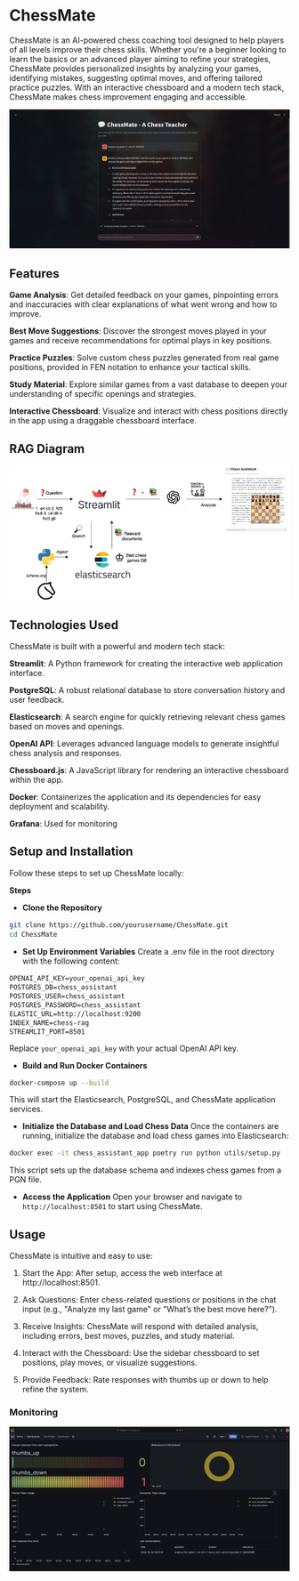 # ChessMate

ChessMate is an AI-powered chess coaching tool designed to help players of all levels improve their chess skills. Whether you're a beginner looking to learn the basics or an advanced player aiming to refine your strategies, ChessMate provides personalized insights by analyzing your games, identifying mistakes, suggesting optimal moves, and offering tailored practice puzzles. With an interactive chessboard and a modern tech stack, ChessMate makes chess improvement engaging and accessible.

<p align="center">
  <img src="img/app.png">
</p>

## Features

**Game Analysis**: Get detailed feedback on your games, pinpointing errors and inaccuracies with clear explanations of what went wrong and how to improve.

**Best Move Suggestions**: Discover the strongest moves played in your games and receive recommendations for optimal plays in key positions.

**Practice Puzzles**: Solve custom chess puzzles generated from real game positions, provided in FEN notation to enhance your tactical skills.

**Study Material**: Explore similar games from a vast database to deepen your understanding of specific openings and strategies.

**Interactive Chessboard**: Visualize and interact with chess positions directly in the app using a draggable chessboard interface.

## RAG Diagram

<p align="center">
  <img src="img/chess_assistant_app_diagram.png">
</p>

## Technologies Used

ChessMate is built with a powerful and modern tech stack:

**Streamlit**: A Python framework for creating the interactive web application interface.

**PostgreSQL**: A robust relational database to store conversation history and user feedback.

**Elasticsearch**: A search engine for quickly retrieving relevant chess games based on moves and openings.

**OpenAI API**: Leverages advanced language models to generate insightful chess analysis and responses.

**Chessboard.js**: A JavaScript library for rendering an interactive chessboard within the app.

**Docker**: Containerizes the application and its dependencies for easy deployment and scalability.

**Grafana**: Used for monitoring 

## Setup and Installation

Follow these steps to set up ChessMate locally:

**Steps**

- **Clone the Repository**
``` bash
git clone https://github.com/yourusername/ChessMate.git
cd ChessMate
```

- **Set Up Environment Variables**
Create a .env file in the root directory with the following content:
``` env
OPENAI_API_KEY=your_openai_api_key
POSTGRES_DB=chess_assistant
POSTGRES_USER=chess_assistant
POSTGRES_PASSWORD=chess_assistant
ELASTIC_URL=http://localhost:9200
INDEX_NAME=chess-rag
STREAMLIT_PORT=8501
```
Replace ```your_openai_api_key``` with your actual OpenAI API key.

- **Build and Run Docker Containers**
``` bash
docker-compose up --build
```
This will start the Elasticsearch, PostgreSQL, and ChessMate application services.

- **Initialize the Database and Load Chess Data** 
Once the containers are running, initialize the database and load chess games into Elasticsearch:
``` bash
docker exec -it chess_assistant_app poetry run python utils/setup.py
```
This script sets up the database schema and indexes chess games from a PGN file.

- **Access the Application**
Open your browser and navigate to ```http://localhost:8501``` to start using ChessMate.

## Usage

ChessMate is intuitive and easy to use:

1. Start the App: After setup, access the web interface at http://localhost:8501.

2. Ask Questions: Enter chess-related questions or positions in the chat input (e.g., "Analyze my last game" or "What’s the best move here?").

3. Receive Insights: ChessMate will respond with detailed analysis, including errors, best moves, puzzles, and study material.

4. Interact with the Chessboard: Use the sidebar chessboard to set positions, play moves, or visualize suggestions.

5. Provide Feedback: Rate responses with thumbs up or down to help refine the system.

### Monitoring

<p align="center">
  <img src="img/grafana_dashboard.png">
</p>

